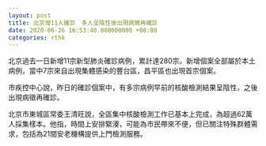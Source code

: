 ```yaml
---
layout: post
title: 北京增11人確診　多人呈陰性後出現病徵再確診
date: 2020-06-26 16:53:40.000000000 +08:00
categories: rthk
---
```


北京過去一日新增11宗新型肺炎確診病例，累計達280宗。新增個案全部屬於本土病例，當中7宗來自出現集體感染的豐台區，昌平區也出現首宗個案。

市疾控中心說，昨日的確診個案中，有多宗病例早前的核酸檢測結果呈陰性，之後出現病徵再確診。

北京市東城區常委王清旺說，全區集中核酸檢測工作已基本上完成，為超過62萬人採集樣本。他指，時間上安排緊湊，可能為市民帶來不便，但已關注特殊群體需求，包括為21間安老機構提供上門檢測服務。
